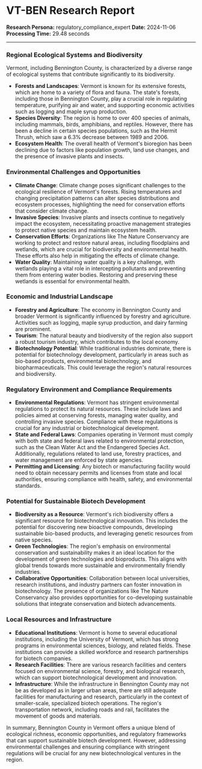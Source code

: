 # VT-BEN Research Report

**Research Persona:** regulatory_compliance_expert
**Date:** 2024-11-06
**Processing Time:** 29.48 seconds

---

### Regional Ecological Systems and Biodiversity

Vermont, including Bennington County, is characterized by a diverse range of ecological systems that contribute significantly to its biodiversity.

- **Forests and Landscapes**: Vermont is known for its extensive forests, which are home to a variety of flora and fauna. The state's forests, including those in Bennington County, play a crucial role in regulating temperature, purifying air and water, and supporting economic activities such as logging and maple syrup production.
- **Species Diversity**: The region is home to over 400 species of animals, including mammals, birds, amphibians, and reptiles. However, there has been a decline in certain species populations, such as the Hermit Thrush, which saw a 6.3% decrease between 1989 and 2006.
- **Ecosystem Health**: The overall health of Vermont's bioregion has been declining due to factors like population growth, land use changes, and the presence of invasive plants and insects.

### Environmental Challenges and Opportunities

- **Climate Change**: Climate change poses significant challenges to the ecological resilience of Vermont's forests. Rising temperatures and changing precipitation patterns can alter species distributions and ecosystem processes, highlighting the need for conservation efforts that consider climate change.
- **Invasive Species**: Invasive plants and insects continue to negatively impact the ecosystem, necessitating proactive management strategies to protect native species and maintain ecosystem health.
- **Conservation Efforts**: Organizations like The Nature Conservancy are working to protect and restore natural areas, including floodplains and wetlands, which are crucial for biodiversity and environmental health. These efforts also help in mitigating the effects of climate change.
- **Water Quality**: Maintaining water quality is a key challenge, with wetlands playing a vital role in intercepting pollutants and preventing them from entering water bodies. Restoring and preserving these wetlands is essential for environmental health.

### Economic and Industrial Landscape

- **Forestry and Agriculture**: The economy in Bennington County and broader Vermont is significantly influenced by forestry and agriculture. Activities such as logging, maple syrup production, and dairy farming are prominent.
- **Tourism**: The natural beauty and biodiversity of the region also support a robust tourism industry, which contributes to the local economy.
- **Biotechnology Potential**: While traditional industries dominate, there is potential for biotechnology development, particularly in areas such as bio-based products, environmental biotechnology, and biopharmaceuticals. This could leverage the region's natural resources and biodiversity.

### Regulatory Environment and Compliance Requirements

- **Environmental Regulations**: Vermont has stringent environmental regulations to protect its natural resources. These include laws and policies aimed at conserving forests, managing water quality, and controlling invasive species. Compliance with these regulations is crucial for any industrial or biotechnological development.
- **State and Federal Laws**: Companies operating in Vermont must comply with both state and federal laws related to environmental protection, such as the Clean Water Act and the Endangered Species Act. Additionally, regulations related to land use, forestry practices, and water management are enforced by state agencies.
- **Permitting and Licensing**: Any biotech or manufacturing facility would need to obtain necessary permits and licenses from state and local authorities, ensuring compliance with health, safety, and environmental standards.

### Potential for Sustainable Biotech Development

- **Biodiversity as a Resource**: Vermont's rich biodiversity offers a significant resource for biotechnological innovation. This includes the potential for discovering new bioactive compounds, developing sustainable bio-based products, and leveraging genetic resources from native species.
- **Green Technologies**: The region's emphasis on environmental conservation and sustainability makes it an ideal location for the development of green technologies and bioproducts. This aligns with global trends towards more sustainable and environmentally friendly industries.
- **Collaborative Opportunities**: Collaboration between local universities, research institutions, and industry partners can foster innovation in biotechnology. The presence of organizations like The Nature Conservancy also provides opportunities for co-developing sustainable solutions that integrate conservation and biotech advancements.

### Local Resources and Infrastructure

- **Educational Institutions**: Vermont is home to several educational institutions, including the University of Vermont, which has strong programs in environmental sciences, biology, and related fields. These institutions can provide a skilled workforce and research partnerships for biotech companies.
- **Research Facilities**: There are various research facilities and centers focused on environmental science, forestry, and biological research, which can support biotechnological development and innovation.
- **Infrastructure**: While the infrastructure in Bennington County may not be as developed as in larger urban areas, there are still adequate facilities for manufacturing and research, particularly in the context of smaller-scale, specialized biotech operations. The region's transportation network, including roads and rail, facilitates the movement of goods and materials.

In summary, Bennington County in Vermont offers a unique blend of ecological richness, economic opportunities, and regulatory frameworks that can support sustainable biotech development. However, addressing environmental challenges and ensuring compliance with stringent regulations will be crucial for any new biotechnological ventures in the region.